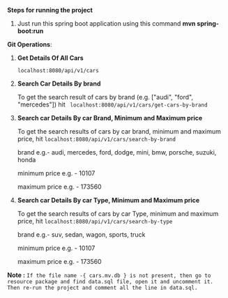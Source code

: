 **Steps for running the project**

1. Just run this spring boot application using this command **mvn spring-boot:run**

**Git Operations**:

1. **Get Details Of All Cars**
   
   `localhost:8080/api/v1/cars`
  
2. **Search Car Details By brand**

     To get the search result of cars by brand (e.g. ["audi", "ford", "mercedes"]) hit
    ` localhost:8080/api/v1/cars/get-cars-by-brand`
    
3. **Search car Details By car Brand, Minimum and Maximum price**

    To get the search results of cars by car brand, minimum and maximum price, hit
    `localhost:8080/api/v1/cars/search-by-brand`
     
     brand e.g.- audi, mercedes, ford, dodge, mini, bmw, porsche, suzuki, honda
     
     minimum price e.g. - 10107
     
     maximum price e.g. - 173560
     
4. **Search car Details By car Type, Minimum and Maximum price**

    To get the search results of cars by car Type, minimum and maximum price, hit
    `localhost:8080/api/v1/cars/search-by-type`
    
     brand e.g.- suv, sedan, wagon, sports, truck
         
     minimum price e.g. - 10107
         
     maximum price e.g. - 173560
     
     
 **Note :**  `If the file name -{ cars.mv.db } is not present, then go to resource package
             and find data.sql file, open it and uncomment it.
             Then re-run the project and comment all the line in data.sql.`
